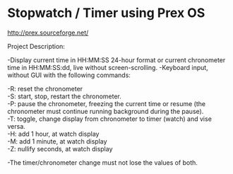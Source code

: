 # Stopwatch / Timer using Prex OS

http://prex.sourceforge.net/

Project Description:

-Display current time in HH:MM:SS 24-hour format or current chronometer time in HH:MM:SS:dd, live without screen-scrolling. -Keyboard input, without GUI with the following commands:

  -R: reset the chronometer <br />
  -S: start, stop, restart the chronometer.<br /> 
  -P: pause the chronometer, freezing the current time or resume (the chronometer must continue running background during the         pause). <br />
  -T: toggle, change display from chronometer to timer (watch) and vise versa. <br />
  -H: add 1 hour, at watch display <br />
  -M: add 1 minute, at watch display <br />
  -Z: nullify seconds, at watch display<br />

-The timer/chronometer change must not lose the values of both.

